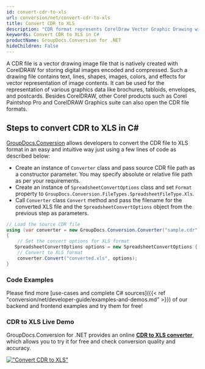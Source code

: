 ```yaml
---
id: convert-cdr-to-xls
url: conversion/net/convert-cdr-to-xls
title: Convert CDR to XLS
description: "CDR format represents CorelDraw Vector Graphic Drawing with .cdr extension. Learn how to convert CDR to XLS file programmatically in C# language using GroupDocs.Conversion for .NET library."
keywords: Convert CDR to XLS in C#
productName: GroupDocs.Conversion for .NET
hideChildren: False
---
```


A CDR file is a vector drawing image file that is natively created with CorelDRAW for storing digital images encoded and compressed. Such a drawing file contains text, lines, shapes, images, colors, and effects for vector representation of image contents. It can be used for the representation of various graphics data like brochures, tabloids, envelopes, and postcards. Besides CorelDRAW, other Corel products such as Corel Paintshop Pro and CorelDRAW Graphics suite can also open the CDR file formats.

## Steps to convert CDR to XLS in C#

[GroupDocs.Conversion](https://products.groupdocs.com/conversion/net) allows developers to convert the CDR file to XLS format in an easy and intuitive way just using a few lines of code as described below:

* Create an instance of `Converter` class and pass source CDR file path as a constructor parameter. You may specify absolute or relative file path as per your requirements. 
* Create an instance of `SpreadsheetConvertOptions` class and set `Format` property to `GroupDocs.Conversion.FileTypes.SpreadsheetFileType.Xls`.
* Call `Converter` class `Convert` method and pass the filename for the converted XLS file and the `SpreadsheetConvertOptions` object from the previous step as parameters.

```csharp
// Load the source CDR file
using (var converter = new GroupDocs.Conversion.Converter("sample.cdr"))
{
    // Set the convert options for XLS format
   SpreadsheetConvertOptions options = new SpreadsheetConvertOptions { Format = GroupDocs.Conversion.FileTypes.SpreadsheetFileType.Xls };
    // Convert to XLS format
    converter.Convert("converted.xls", options);
}
```

### Code Examples

Please find more [use-cases and complete C# sources]({{< ref "conversion/net/developer-guide/examples-and-demos.md" >}}) of our backend and frontend examples and try them for free!

### CDR to XLS Live Demo

GroupDocs.Conversion for .NET provides an online [**CDR to XLS converter**](https://products.groupdocs.app/conversion/cdr-to-xls), which allows you to try it for free and check conversion quality and accuracy.

[!["Convert CDR to XLS"](conversion/net/images/convert-to-xls/convert-cdr-to-xls.png)](https://products.groupdocs.app/conversion/cdr-to-xls)
